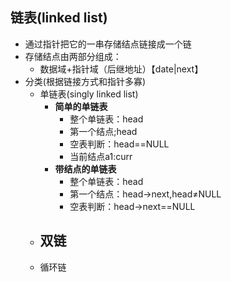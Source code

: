 ## 链表(linked list)
- 通过指针把它的一串存储结点链接成一个链
- 存储结点由两部分组成：
  - 数据域+指针域（后继地址）【date|next】
- 分类(根据链接方式和指针多寡)
  - 单链表(singly linked list)
    - **简单的单链表**
      - 整个单链表：head
      - 第一个结点;head
      - 空表判断：head==NULL
      - 当前结点a1:curr
    - **带结点的单链表**
      - 整个单链表：head
      - 第一个结点：head->next,head≠NULL
      - 空表判断：head->next==NULL
  - 双链
    - 
  - 循环链
